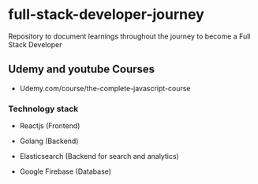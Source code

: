 # full-stack-developer-journey
Repository to document learnings throughout the journey to become a Full Stack Developer


## Udemy and youtube Courses

- Udemy.com/course/the-complete-javascript-course


### Technology stack

- Reactjs (Frontend)

- Golang (Backend)

- Elasticsearch (Backend for search and analytics)

- Google Firebase (Database)

